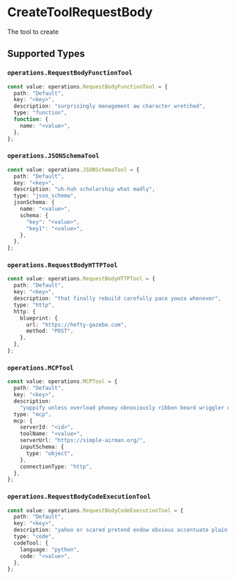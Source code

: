 # CreateToolRequestBody

The tool to create


## Supported Types

### `operations.RequestBodyFunctionTool`

```typescript
const value: operations.RequestBodyFunctionTool = {
  path: "Default",
  key: "<key>",
  description: "surprisingly management aw character wretched",
  type: "function",
  function: {
    name: "<value>",
  },
};
```

### `operations.JSONSchemaTool`

```typescript
const value: operations.JSONSchemaTool = {
  path: "Default",
  key: "<key>",
  description: "uh-huh scholarship what madly",
  type: "json_schema",
  jsonSchema: {
    name: "<value>",
    schema: {
      "key": "<value>",
      "key1": "<value>",
    },
  },
};
```

### `operations.RequestBodyHTTPTool`

```typescript
const value: operations.RequestBodyHTTPTool = {
  path: "Default",
  key: "<key>",
  description: "that finally rebuild carefully pace yowza whenever",
  type: "http",
  http: {
    blueprint: {
      url: "https://hefty-gazebo.com",
      method: "POST",
    },
  },
};
```

### `operations.MCPTool`

```typescript
const value: operations.MCPTool = {
  path: "Default",
  key: "<key>",
  description:
    "yuppify unless overload phooey obnoxiously ribbon beard wriggler off",
  type: "mcp",
  mcp: {
    serverId: "<id>",
    toolName: "<value>",
    serverUrl: "https://simple-airman.org/",
    inputSchema: {
      type: "object",
    },
    connectionType: "http",
  },
};
```

### `operations.RequestBodyCodeExecutionTool`

```typescript
const value: operations.RequestBodyCodeExecutionTool = {
  path: "Default",
  key: "<key>",
  description: "yahoo er scared pretend endow obvious accentuate plain readily",
  type: "code",
  codeTool: {
    language: "python",
    code: "<value>",
  },
};
```

